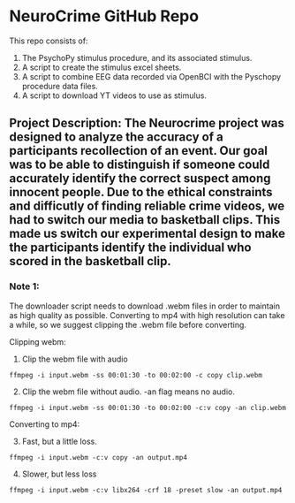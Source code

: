 
# NeuroCrime GitHub Repo

This repo consists of:
1) The PsychoPy stimulus procedure, and its associated stimulus.
2) A script to create the stimulus excel sheets.
3) A script to combine EEG data recorded via OpenBCI with the Pyschopy procedure data files.
4) A script to download YT videos to use as stimulus.

Project Description:
The Neurocrime project was designed to analyze the accuracy of a participants recollection of an event. Our goal was to be able to distinguish if someone could accurately identify the correct suspect among innocent people. Due to the ethical constraints and difficutly of finding reliable crime videos, we had to switch our media to basketball clips. This made us switch our experimental design to make the participants identify the individual who scored in the basketball clip.
---
### Note 1:
The downloader script needs to download .webm files in order to maintain as high quality as possible. Converting to mp4 with high resolution can take a while, so we suggest clipping the .webm file before converting.

Clipping webm:
1) Clip the webm file with audio
```
ffmpeg -i input.webm -ss 00:01:30 -to 00:02:00 -c copy clip.webm
```

2) Clip the webm file without audio. -an flag means no audio.
```
ffmpeg -i input.webm -ss 00:01:30 -to 00:02:00 -c:v copy -an clip.webm
```

Converting to mp4:

3) Fast, but a little loss. 
```
ffmpeg -i input.webm -c:v copy -an output.mp4
```

4) Slower, but less loss 
```
ffmpeg -i input.webm -c:v libx264 -crf 18 -preset slow -an output.mp4
```
